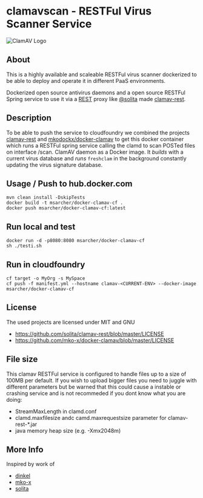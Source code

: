 # clamavscan - RESTFul Virus Scanner Service

![ClamAV Logo](http://www.clamav.net/assets/clamav-trademark.png)

## About
This is a highly available and scaleable RESTFul virus scanner dockerized to be able to deploy and operate it in different PaaS environments. 

Dockerized open source antivirus daemons and a open source RESTFul Spring service to use it via a [REST](https://en.wikipedia.org/wiki/Representational_state_transfer) proxy like [@solita](https://github.com/solita) made [clamav-rest](https://github.com/solita/clamav-rest).

## Description
To be able to push the service to cloudfoundry we combined the projects [clamav-rest](https://github.com/solita/clamav-rest) and [mkodockx/docker-clamav](https://hub.docker.com/r/mkodockx/docker-clamav/) to get this docker container which runs a RESTFul spring service calling the clamd to scan POSTed files on interface /scan. ClamAV daemon as a Docker image. It *builds* with a current virus database and *runs* `freshclam` in the background constantly updating the virus signature database.


## Usage / Push to hub.docker.com

	mvn clean install -DskipTests
    docker build -t msarcher/docker-clamav-cf .
    docker push msarcher/docker-clamav-cf:latest

## Run local and test

    docker run -d -p8080:8080 msarcher/docker-clamav-cf
    sh ./testi.sh 

## Run in cloudfoundry

	cf target -o MyOrg -s MySpace
    cf push -f manifest.yml --hostname clamav-<CURRENT-ENV> --docker-image msarcher/docker-clamav-cf


## License
The used projects are licensed under MIT and GNU

* https://github.com/solita/clamav-rest/blob/master/LICENSE
* https://github.com/mko-x/docker-clamav/blob/master/LICENSE

## File size
This clamav RESTFul service is configured to handle files up to a size of 100MB per default. If you wish to upload bigger files you need to juggle with different parameters but be warned that this could cause a instable or crashing service and is not recommeded if you dont know what you are doing:
* StreamMaxLength in clamd.conf
* clamd.maxfilesize andc camd.maxrequestsize parameter for clamav-rest-*.jar
* java memory heap size (e.g. -Xmx2048m)

## More Info
Inspired by work of 

* [dinkel](https://github.com/dinkel)
* [mko-x](https://github.com/mko-x)
* [solita](https://github.com/solita)
